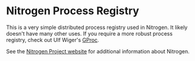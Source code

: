 # Nitrogen Process Registry

This is a very simple distributed process registry used in Nitrogen.
It likely doesn't have many other uses. If you require a more robust
process registry, check out Ulf Wiger's
[GProc](https://github.com/uwiger/gproc).

See the [Nitrogen Project website](http://nitrogenproject.com) for
additional information about Nitrogen.